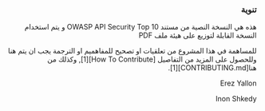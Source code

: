 
<h3 dir='rtl' align='right'> تنوية</h1>

<p dir='rtl' align='right'>هذه هي النسخة النصية من مستند OWASP API Security Top 10 و يتم استخدام النسخة القابلة لتوزيع على هيئة ملف PDF </p>

<p dir='rtl' align='right'> للمساهمة في هذا المشروع من تعلقيات او تصحيح للمفاهميم او الترجمة يجب ان يتم هنا وللحصول على المزيد من التفاصيل  [How To Contribute][1], وكذلك     من هنا[CONTRIBUTING.md][1]. </p>

<p dir='rtl' align='right'> Erez Yallon  </p>
<p dir='rtl' align='right'> Inon Shkedy  </p>

[1]: ../../CONTRIBUTING.md
